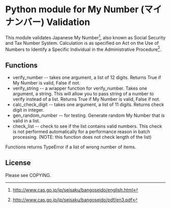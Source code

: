 # Python module for My Number (マイナンバー) Validation
This module validates Japanese My Number[^1], also known as Social Security and Tax Number System. Calculation is as specified on Act on the Use of Numbers to Identify a Specific Individual
in the Administrative Procedure[^2]. 

## Functions
* verify_number -- takes one argument, a list of 12 digits. Returns True if My Number is valid, False if not.
* verify_string -- a wrapper function for verify_number. Takes one argument, a string. This will allow you to pass string of a number to verify instead of a list. Returns True if My Number is valid, False if not.
* calc_check_digit -- takes one argument, a list of 11 digits. Returns check digit in integer.
* gen_random_number -- for testing. Generate random My Number that is valid in a list.
* check_list -- check to see if the list contains valid numbers. This check is not performed automatically for a performance reason in batch processing. (NOTE: this function does not check length of the list)

Functions returns TypeError if a list of wrong number of items.

## License
Please see COPYING.

[^1]: http://www.cas.go.jp/jp/seisaku/bangoseido/english.html
[^2]: http://www.cas.go.jp/jp/seisaku/bangoseido/pdf/en3.pdf
